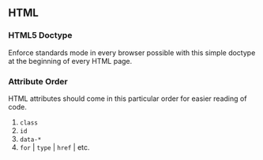 ## HTML

### HTML5 Doctype

Enforce standards mode in every browser possible with this simple doctype at the beginning of every HTML page.

### Attribute Order

HTML attributes should come in this particular order for easier reading of code.

1. `class`
2. `id`
3. `data-*`
4. `for` | `type` | `href` | etc.